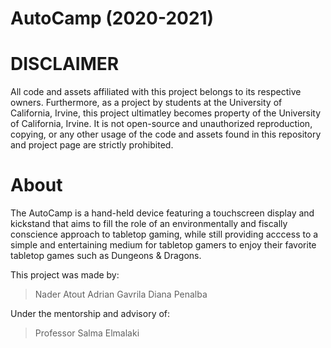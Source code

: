 # AutoCamp (2020-2021)

# DISCLAIMER
All code and assets affiliated with this project belongs to its respective owners. Furthermore, as a project by students at the University of California, Irvine, this project ultimatley becomes property of the University of California, Irvine. It is not open-source and unauthorized reproduction, copying, or any other usage of the code and assets found in this repository and project page are strictly prohibited. 

# About
The AutoCamp is a hand-held device featuring a touchscreen display and kickstand that aims to fill the role of an environmentally and fiscally conscience approach to tabletop gaming, while still providing acccess to a simple and entertaining medium for tabletop gamers to enjoy their favorite tabletop games such as Dungeons & Dragons.

This project was made by: 
> Nader Atout
> Adrian Gavrila
> Diana Penalba

Under the mentorship and advisory of: 
> Professor Salma Elmalaki
